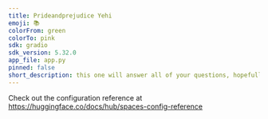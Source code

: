 ```yaml
---
title: Prideandprejudice Yehi
emoji: 📚
colorFrom: green
colorTo: pink
sdk: gradio
sdk_version: 5.32.0
app_file: app.py
pinned: false
short_description: this one will answer all of your questions, hopefully.
---
```


Check out the configuration reference at https://huggingface.co/docs/hub/spaces-config-reference
